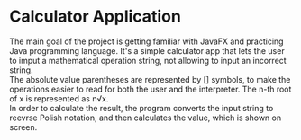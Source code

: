 # Calculator Application
The main goal of the project is getting familiar with JavaFX and practicing Java programming language.
It's a simple calculator app that lets the user to imput a mathematical operation string, not allowing to input an incorrect string.  
The absolute value parentheses are represented by [] symbols, to make the operations easier to read for both the user and the interpreter.
The n-th root of x is represented as n√x.  
In order to calculate the result, the program converts the input string to reevrse Polish notation, and then calculates the value, which is shown on screen.
